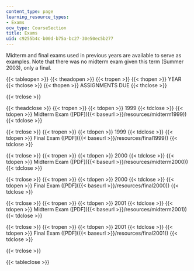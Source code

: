 ```yaml
---
content_type: page
learning_resource_types:
- Exams
ocw_type: CourseSection
title: Exams
uid: c9255b4c-b00d-b75a-bc27-30e50ec5b277
---
```


Midterm and final exams used in previous years are available to serve as examples. Note that there was no midterm exam given this term (Summer 2003), only a final.

{{< tableopen >}}
{{< theadopen >}}
{{< tropen >}}
{{< thopen >}}
YEAR
{{< thclose >}}
{{< thopen >}}
ASSIGNMENTS DUE
{{< thclose >}}

{{< trclose >}}

{{< theadclose >}}
{{< tropen >}}
{{< tdopen >}}
1999
{{< tdclose >}}
{{< tdopen >}}
Midterm Exam ([PDF]({{< baseurl >}}/resources/midterm1999))
{{< tdclose >}}

{{< trclose >}}
{{< tropen >}}
{{< tdopen >}}
1999
{{< tdclose >}}
{{< tdopen >}}
Final Exam ([PDF]({{< baseurl >}}/resources/final1999))
{{< tdclose >}}

{{< trclose >}}
{{< tropen >}}
{{< tdopen >}}
2000
{{< tdclose >}}
{{< tdopen >}}
Midterm Exam ([PDF]({{< baseurl >}}/resources/midterm2000))
{{< tdclose >}}

{{< trclose >}}
{{< tropen >}}
{{< tdopen >}}
2000
{{< tdclose >}}
{{< tdopen >}}
Final Exam ([PDF]({{< baseurl >}}/resources/final2000))
{{< tdclose >}}

{{< trclose >}}
{{< tropen >}}
{{< tdopen >}}
2001
{{< tdclose >}}
{{< tdopen >}}
Midterm Exam ([PDF]({{< baseurl >}}/resources/midterm2001))
{{< tdclose >}}

{{< trclose >}}
{{< tropen >}}
{{< tdopen >}}
2001
{{< tdclose >}}
{{< tdopen >}}
Final Exam ([PDF]({{< baseurl >}}/resources/final2001))
{{< tdclose >}}

{{< trclose >}}

{{< tableclose >}}